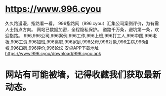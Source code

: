 # https://www.996.cyou
久久路漫漫，指路看一看。 996指路网（996.cyou）汇集公司案例评价，为有需人士指点方向。 网站已数据加密，全程隐私保护。 道路千万条，避坑第一条，欢迎指路。
996,996公司,996案例,996工作,996上班,996打工人,996中国,996老板,996工资,996加班,996离职,996家庭,996父母,996对象,996生病,996维权,996口碑,996评价,996论坛
安卓APP下载地址 https://www.996.cyou/download/996.cyou.apk
# 网站有可能被墙，记得收藏我们获取最新动态。
